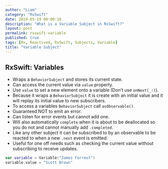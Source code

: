 ```yaml
---
author: "Liam"
category: "RxSwift"
date: 2019-05-19 00:00:10
description: "What is a Variable Subject in RxSwift?"
layout: post
permalink: rxswift-variable
published: true
tags: [Rx, ReactiveX, RxSwift, Subjects, Variable]
title: "Variable Subject"
---
```


## RxSwift: Variables

- Wraps a `BehaviorSubject` and stores its current state.
- Can access the current value via `value` property.
- Use `value` to set a new element onto a variable (Don’t use `onNext(_:)`).
- Because it wraps a `BehaviorSubject` it is create with an initial value and it will replay its initial value to new subscribers.
- To access a variables `BehaviorSubject` call `asObservable()`.
- Guaranteed NOT to emit an error.
- Can listen for error events but cannot add one.
- Will also automatically `complete` when it is about to be deallocated so you do not and cannot manually add `.completed`.
- Like any other subject it can be subscribed to by an observable to be reacted to when a new `.next` event is emitted.
- Useful for one off needs such as checking the current value without subscribing to receive updates.

```swift
var variable = Variable("James Forrest")
variable.value = "Scott Brown"
```
